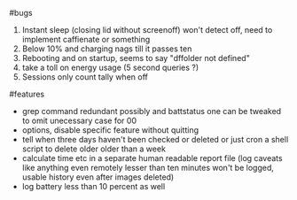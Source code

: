 #bugs
1. Instant sleep (closing lid without screenoff) won't detect off, need to implement caffienate or something
2. Below 10% and charging nags till it passes ten
3. Rebooting and on startup, seems to say "dffolder not defined"
4. take a toll on energy usage (5 second queries ?)
5. Sessions only count tally when off

#features
- grep command redundant possibly and battstatus one can be tweaked to omit unecessary case for 00
- options, disable specific feature without quitting
- tell when three days haven't been checked or deleted or just cron a shell script to delete older 
	older than a week
- calculate time etc in a separate human readable report file (log caveats like anything even remotely lesser than ten minutes 
	won't be logged, usable history even after images deleted)
- log battery less than 10 percent as well
